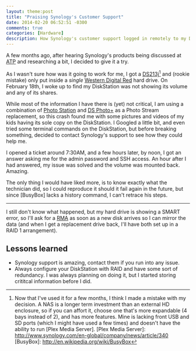 ```yaml
---
layout: theme:post
title: "Praising Synology's Customer Support"
date: 2014-02-20 06:52:51 -0300
comments: true
categories: [Hardware]
description: How Synology's customer support logged in remotely to my DiskStation to fix a rare problem.
---
```

A few months ago, after hearing Synology's products being discussed at [ATP] and researching a bit, I decided to give it a try. 

As I wasn't sure how was it going to work for me, I got a [DS213j][][^ChooseWisely] and (rookie mistake) only put inside a _single_ [Western Digital Red] hard drive. On February 18th, I woke up to find my DiskStation was not showing its volume and any of its shares.

While most of the information I have there is (yet) not critical, I am using a combination of [Photo Station] and [DS Photo+] as a Photo Stream replacement, so this crash found me with some pictures and videos of my kids having its sole copy on the DiskStation. 
I Googled a little bit, and even tried some terminal commands on the DiskStation, but before breaking something, decided to contact Synology's support to see how they could help me.

I opened a ticket around 7:30AM, and a few hours later, by noon, I got an answer asking me for the admin password and SSH access. An hour after I had answered, my issue was solved and the volume was mounted back. Amazing.

The only thing I would have liked more, is to know exactly what the technician did, so I could reproduce it should it fail again in the future, but since [BusyBox] lacks a history command, I can't retrace his steps.

---

I still don't know what happened, but my hard drive is showing a SMART error, so I'll ask for a [RMA] as soon as a new disk arrives so I can mirror the data (and when I get a replacement drive back, I'll have both set up in a RAID 1 arrangement).

## Lessons learned

* Synology support is amazing, contact them if you run into any issue.
* Always configure your DiskStation with RAID and have some sort of redundancy. I was always planning on doing it, but I started storing crititcal information before I did.

[ATP]: http://atp.fm/episodes/29-computerized-garden-gnome
[DS213j]: http://www.amazon.com/gp/product/B00CRB9CK4/ref=as_li_ss_tl?ie=UTF8&camp=1789&creative=390957&creativeASIN=B00CRB9CK4&linkCode=as2&tag=pablinorg-20
[Western Digital Red]: http://www.amazon.com/gp/product/B00EHBERSE/ref=as_li_ss_tl?ie=UTF8&camp=1789&creative=390957&creativeASIN=B00EHBERSE&linkCode=as2&tag=pablinorg-20
[Photo Station]: http://www.synology.com/en-us/dsm/home_multimedia_photo_station
[DS Photo+]: https://itunes.apple.com/us/app/ds-photo+/id321493106?mt=8
[RMA]: http://en.wikipedia.org/wiki/Return_merchandise_authorization
[^ChooseWisely]: Now that I've used it for a few months, I think I made a mistake with my decision. A NAS is a longer term investment than an external HD enclosure, so if you can affort it, choose one that's more expandable (4 bays instead of 2), and has more features. Mine is lacking front USB and SD ports (which I might have used a few times) and doesn't have the ability to run [Plex Media Server].
[Plex Media Server]: http://www.synology.com/en-global/company/news/article/340
[BusyBox]: http://en.wikipedia.org/wiki/BusyBox